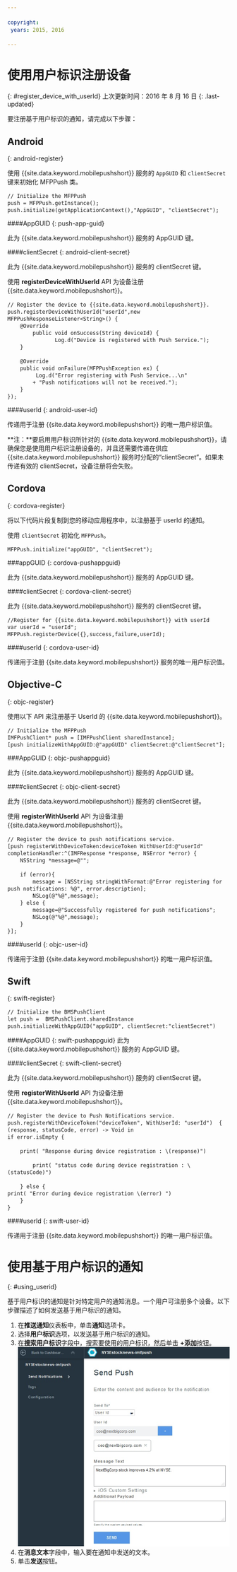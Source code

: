 ```yaml
---

copyright:
 years: 2015, 2016

---
```



# 使用用户标识注册设备
{: #register_device_with_userId}
上次更新时间：2016 年 8 月 16 日
{: .last-updated}

要注册基于用户标识的通知，请完成以下步骤：

## Android
{: android-register}
 
使用 {{site.data.keyword.mobilepushshort}} 服务的 `AppGUID` 和 `clientSecret` 键来初始化 MFPPush 类。

```
// Initialize the MFPPush
push = MFPPush.getInstance();
push.initialize(getApplicationContext(),"AppGUID", "clientSecret");
```

####AppGUID
{: push-app-guid}

此为 {{site.data.keyword.mobilepushshort}} 服务的 AppGUID 键。

####clientSecret
{: android-client-secret}

此为 {{site.data.keyword.mobilepushshort}} 服务的 clientSecret 键。

使用 **registerDeviceWithUserId** API 为设备注册 {{site.data.keyword.mobilepushshort}}。

```
// Register the device to {{site.data.keyword.mobilepushshort}}.
push.registerDeviceWithUserId("userId",new MFPPushResponseListener<String>() {
    @Override
	    public void onSuccess(String deviceId) {
	           Log.d("Device is registered with Push Service.");
    }

    @Override
    public void onFailure(MFPPushException ex) {
         Log.d("Error registering with Push Service...\n"
        + "Push notifications will not be received.");
    }
});
```

####userId
{: android-user-id}

传递用于注册 {{site.data.keyword.mobilepushshort}} 的唯一用户标识值。

**注：**要启用用户标识所针对的 {{site.data.keyword.mobilepushshort}}，请确保您是使用用户标识注册设备的，并且还需要传递在供应 {{site.data.keyword.mobilepushshort}} 服务时分配的“clientSecret”。如果未传递有效的 clientSecret，设备注册将会失败。





## Cordova
{: cordova-register}

将以下代码片段复制到您的移动应用程序中，以注册基于 userId 的通知。

使用 `clientSecret` 初始化 `MFPPush`。 

```
MFPPush.initialize("appGUID", "clientSecret");
```

###appGUID 
{: cordova-pushappguid}

此为 {{site.data.keyword.mobilepushshort}} 服务的 AppGUID 键。 

####clientSecret 
{: cordova-client-secret}

此为 {{site.data.keyword.mobilepushshort}} 服务的 clientSecret 键。

```
//Register for {{site.data.keyword.mobilepushshort}} with userId
var userId = "userId";
MFPPush.registerDevice({},success,failure,userId); 
```
####userId
{: cordova-user-id}

传递用于注册 {{site.data.keyword.mobilepushshort}} 服务的唯一用户标识值。


## Objective-C
{: objc-register}

使用以下 API 来注册基于 UserId 的 {{site.data.keyword.mobilepushshort}}。

```
// Initialize the MFPPush
IMFPushClient* push = [IMFPushClient sharedInstance];
[push initializeWithAppGUID:@"appGUID" clientSecret:@"clientSecret"]; 
```
###AppGUID 
{: objc-pushappguid}

此为 {{site.data.keyword.mobilepushshort}} 服务的 AppGUID 键。

####clientSecret
{: objc-client-secret}

此为 {{site.data.keyword.mobilepushshort}} 服务的 clientSecret 键。

使用 **registerWithUserId** API 为设备注册 {{site.data.keyword.mobilepushshort}}。

```
// Register the device to push notifications service.
[push registerWithDeviceToken:deviceToken WithUserId:@"userId" completionHandler:^(IMFResponse *response, NSError *error) {
    NSString *message=@"";
    
	if (error){
        message = [NSString stringWithFormat:@"Error registering for push notifications: %@", error.description];
        NSLog(@"%@",message);
    } else {
        message=@"Successfully registered for push notifications";
        NSLog(@"%@",message);
    }
}];
```


####userId 
{: objc-user-id}

传递用于注册 {{site.data.keyword.mobilepushshort}} 的唯一用户标识值。

## Swift
{: swift-register}

```
// Initialize the BMSPushClient
let push =  BMSPushClient.sharedInstance
push.initializeWithAppGUID("appGUID", clientSecret:"clientSecret")
```

####AppGUID 
{: swift-pushappguid}
此为 {{site.data.keyword.mobilepushshort}} 服务的 AppGUID 键。

####clientSecret
{: swift-client-secret} 

此为 {{site.data.keyword.mobilepushshort}} 服务的 clientSecret 键。

使用 **registerWithUserId** API 为设备注册 {{site.data.keyword.mobilepushshort}}。

```
// Register the device to Push Notifications service.
push.registerWithDeviceToken("deviceToken", WithUserId: "userId")  { (response, statusCode, error) -> Void in
if error.isEmpty {

    print( "Response during device registration : \(response)")

        print( "status code during device registration : \(statusCode)")

    } else {
print( "Error during device registration \(error) ")
    }
}
```

####userId 
{: swift-user-id}

传递用于注册 {{site.data.keyword.mobilepushshort}} 的唯一用户标识值。


# 使用基于用户标识的通知
{: #using_userid}


基于用户标识的通知是针对特定用户的通知消息。一个用户可注册多个设备。以下步骤描述了如何发送基于用户标识的通知。 

1. 在**推送通知**仪表板中，单击**通知**选项卡。
1. 选择**用户标识**选项，以发送基于用户标识的通知。
1. 在**搜索用户标识**字段中，搜索要使用的用户标识，然后单击 **+添加**按钮。![通知屏幕](images/user_notification.jpg)
1. 在**消息文本**字段中，输入要在通知中发送的文本。
1. 单击**发送**按钮。
